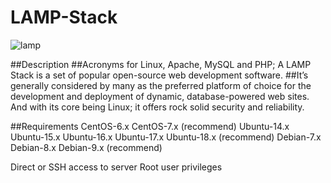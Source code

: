 # LAMP-Stack

![lamp](https://user-images.githubusercontent.com/43852892/46542955-a5bd0a00-c8b7-11e8-84f6-580776305743.JPG)

##Description
##Acronyms for Linux, Apache, MySQL and PHP; A LAMP Stack is a set of popular open-source web development software. 
##It’s generally considered by many as the preferred platform of choice for the development and deployment of dynamic, database-powered web sites. And with its core being Linux; it offers rock solid security and reliability. 

##Requirements
CentOS-6.x
CentOS-7.x (recommend)
Ubuntu-14.x
Ubuntu-15.x
Ubuntu-16.x
Ubuntu-17.x
Ubuntu-18.x (recommend)
Debian-7.x
Debian-8.x
Debian-9.x (recommend)

Direct or SSH access to server
Root user privileges
